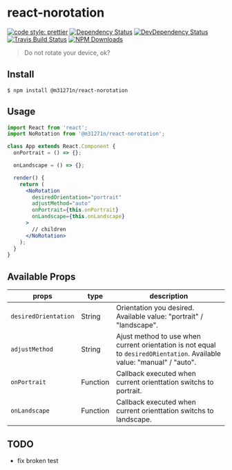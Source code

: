 # react-norotation

[![code style: prettier](https://img.shields.io/badge/code_style-prettier-ff69b4.svg)](https://github.com/prettier/prettier)
[![Dependency Status](https://img.shields.io/david/m31271n/react-norotation.svg)](#)
[![DevDependency Status](https://img.shields.io/david/m31271n/react-norotation.svg)](#)
[![Travis Build Status](https://img.shields.io/travis/m31271n/react-norotation.svg)](#)
[![NPM Downloads](https://img.shields.io/npm/dm/@m31271n/react-norotation.svg)](#)

> Do not rotate your device, ok?

## Install

```
$ npm install @m31271n/react-norotation
```

## Usage

```jsx
import React from 'react';
import NoRotation from '@m31271n/react-norotation';

class App extends React.Component {
  onPortrait = () => {};

  onLandscape = () => {};

  render() {
    return (
      <NoRotation
        desiredOrientation="portrait"
        adjustMethod="auto"
        onPortrait={this.onPortrait}
        onLandscape={this.onLandscape}
      >
        // children
      </NoRotation>
    );
  }
}
```

## Available Props

| props                | type     | description                                                                                                            |
| -------------------- | -------- | ---------------------------------------------------------------------------------------------------------------------- |
| `desiredOrientation` | String   | Orientation you desired. Available value: "portrait" / "landscape".                                                    |
| `adjustMethod`       | String   | Ajust method to use when current orientation is not equal to `desiredORientation`. Available value: "manual" / "auto". |
| `onPortrait`         | Function | Callback executed when current orienttation switchs to portrait.                                                       |
| `onLandscape`        | Function | Callback executed when current orienttation switchs to landscape.                                                      |

## TODO

* fix broken test
